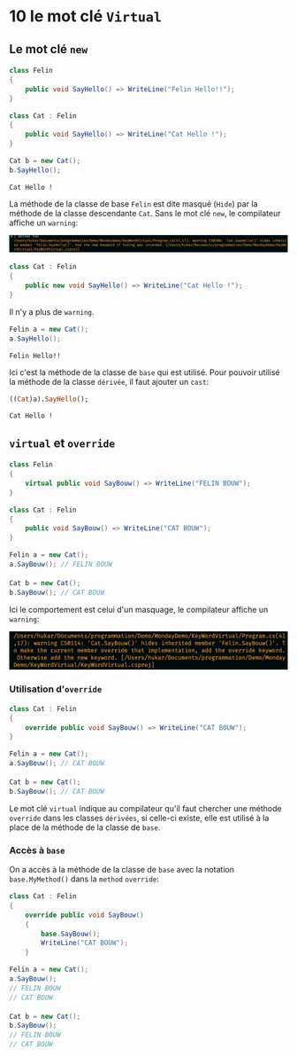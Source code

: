 # 10 le mot clé `Virtual`



## Le mot clé `new`

```cs
class Felin
{
    public void SayHello() => WriteLine("Felin Hello!!");
}
```

```cs
class Cat : Felin
{
    public void SayHello() => WriteLine("Cat Hello !");
}
```

```cs
Cat b = new Cat();
b.SayHello();
```

```
Cat Hello !
```

La méthode de la classe de base `Felin` est dite masqué (`Hide`) par la méthode de la classe descendante `Cat`. Sans le mot clé `new`, le compilateur affiche un `warning`:

<img src="assets/warning-when-method-hide-other-method.png" alt="warning-when-method-hide-other-method" />

```cs
class Cat : Felin
{
    public new void SayHello() => WriteLine("Cat Hello !");
}
```

Il n'y a plus de `warning`.

```cs
Felin a = new Cat();
a.SayHello();
```

```
Felin Hello!!
```

Ici c'est la méthode de la classe de `base` qui est utilisé. Pour pouvoir utilisé la méthode de la classe `dérivée`, il faut ajouter un `cast`:

```ruby
((Cat)a).SayHello();
```

```
Cat Hello !
```





## `virtual` et `override`

```cs
class Felin
{
    virtual public void SayBouw() => WriteLine("FELIN BOUW");
}
```

```cs
class Cat : Felin
{
    public void SayBouw() => WriteLine("CAT BOUW");
}
```

```cs
Felin a = new Cat();
a.SayBouw(); // FELIN BOUW

Cat b = new Cat();
b.SayBouw(); // CAT BOUW
```

Ici le comportement est celui d'un masquage, le compilateur affiche un `warning`:

<img src="assets/warning-override-virtual-method-inheritance.png" alt="warning-override-virtual-method-inheritance" />



### Utilisation d'`override`

```cs
class Cat : Felin
{
    override public void SayBouw() => WriteLine("CAT BOUW");
}
```

```cs
Felin a = new Cat();
a.SayBouw(); // CAT BOUW

Cat b = new Cat();
b.SayBouw(); // CAT BOUW
```

Le mot clé `virtual` indique au compilateur qu'il faut chercher une méthode `override` dans les classes `dérivées`, si celle-ci existe, elle est utilisé à la place de la méthode de la classe de `base`.



### Accès à `base`

On a accès à la méthode de la classe de `base` avec la notation `base.MyMethod()` dans la `method` `override`:

```cs
class Cat : Felin
{
    override public void SayBouw()
    {
        base.SayBouw();
        WriteLine("CAT BOUW");
    }
```

```cs
Felin a = new Cat();
a.SayBouw();
// FELIN BOUW
// CAT BOUW

Cat b = new Cat();
b.SayBouw(); 
// FELIN BOUW
// CAT BOUW
```



















